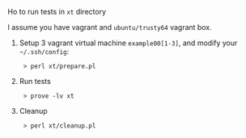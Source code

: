 Ho to run tests in `xt` directory

I assume you have vagrant and `ubuntu/trusty64` vagrant box.

1. Setup 3 vagrant virtual machine `example00[1-3]`, and modify your `~/.ssh/config`:

        > perl xt/prepare.pl

2. Run tests

        > prove -lv xt

3. Cleanup

        > perl xt/cleanup.pl
